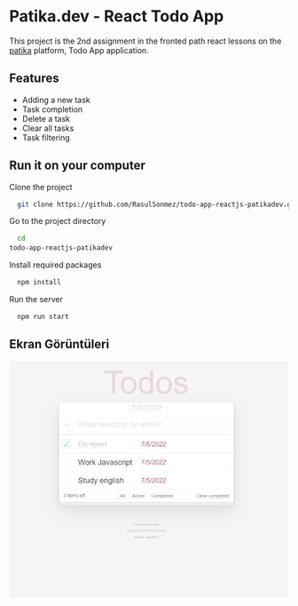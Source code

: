 # Patika.dev - React Todo App

This project is the 2nd assignment in the fronted path react lessons on the [patika](https://app.patika.dev/) platform, Todo App application.

## Features

- Adding a new task
- Task completion
- Delete a task
- Clear all tasks
- Task filtering

## Run it on your computer

Clone the project

```bash
  git clone https://github.com/RasulSonmez/todo-app-reactjs-patikadev.git
```

Go to the project directory

```bash
  cd
todo-app-reactjs-patikadev
```

Install required packages

```bash
  npm install
```

Run the server

```bash
  npm run start
```

## Ekran Görüntüleri

![Uygulama Ekran Görüntüsü](./src/img/01.png)
